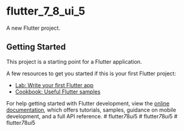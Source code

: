 # flutter_7_8_ui_5

A new Flutter project.

## Getting Started

This project is a starting point for a Flutter application.

A few resources to get you started if this is your first Flutter project:

- [Lab: Write your first Flutter app](https://docs.flutter.dev/get-started/codelab)
- [Cookbook: Useful Flutter samples](https://docs.flutter.dev/cookbook)

For help getting started with Flutter development, view the
[online documentation](https://docs.flutter.dev/), which offers tutorials,
samples, guidance on mobile development, and a full API reference.
#   f l u t t e r _ 7 _ 8 _ u i _ 5  
 #   f l u t t e r _ 7 _ 8 _ u i _ 5  
 #   f l u t t e r _ 7 _ 8 _ u i _ 5  
 